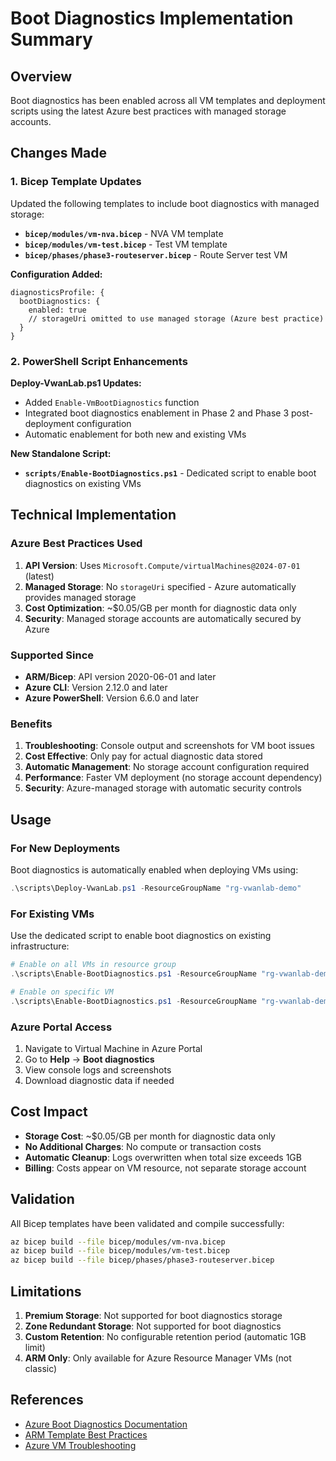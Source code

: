 # Boot Diagnostics Implementation Summary

## Overview

Boot diagnostics has been enabled across all VM templates and deployment scripts using the latest Azure best practices with managed storage accounts.

## Changes Made

### 1. Bicep Template Updates

Updated the following templates to include boot diagnostics with managed storage:

- **`bicep/modules/vm-nva.bicep`** - NVA VM template
- **`bicep/modules/vm-test.bicep`** - Test VM template  
- **`bicep/phases/phase3-routeserver.bicep`** - Route Server test VM

**Configuration Added:**
```bicep
diagnosticsProfile: {
  bootDiagnostics: {
    enabled: true
    // storageUri omitted to use managed storage (Azure best practice)
  }
}
```

### 2. PowerShell Script Enhancements

**Deploy-VwanLab.ps1 Updates:**
- Added `Enable-VmBootDiagnostics` function
- Integrated boot diagnostics enablement in Phase 2 and Phase 3 post-deployment configuration
- Automatic enablement for both new and existing VMs

**New Standalone Script:**
- **`scripts/Enable-BootDiagnostics.ps1`** - Dedicated script to enable boot diagnostics on existing VMs

## Technical Implementation

### Azure Best Practices Used

1. **API Version**: Uses `Microsoft.Compute/virtualMachines@2024-07-01` (latest)
2. **Managed Storage**: No `storageUri` specified - Azure automatically provides managed storage
3. **Cost Optimization**: ~$0.05/GB per month for diagnostic data only
4. **Security**: Managed storage accounts are automatically secured by Azure

### Supported Since

- **ARM/Bicep**: API version 2020-06-01 and later
- **Azure CLI**: Version 2.12.0 and later  
- **Azure PowerShell**: Version 6.6.0 and later

### Benefits

1. **Troubleshooting**: Console output and screenshots for VM boot issues
2. **Cost Effective**: Only pay for actual diagnostic data stored
3. **Automatic Management**: No storage account configuration required
4. **Performance**: Faster VM deployment (no storage account dependency)
5. **Security**: Azure-managed storage with automatic security controls

## Usage

### For New Deployments

Boot diagnostics is automatically enabled when deploying VMs using:
```powershell
.\scripts\Deploy-VwanLab.ps1 -ResourceGroupName "rg-vwanlab-demo"
```

### For Existing VMs

Use the dedicated script to enable boot diagnostics on existing infrastructure:
```powershell
# Enable on all VMs in resource group
.\scripts\Enable-BootDiagnostics.ps1 -ResourceGroupName "rg-vwanlab-demo"

# Enable on specific VM
.\scripts\Enable-BootDiagnostics.ps1 -ResourceGroupName "rg-vwanlab-demo" -VmName "vwanlab-nva-vm"
```

### Azure Portal Access

1. Navigate to Virtual Machine in Azure Portal
2. Go to **Help** → **Boot diagnostics**
3. View console logs and screenshots
4. Download diagnostic data if needed

## Cost Impact

- **Storage Cost**: ~$0.05/GB per month for diagnostic data only
- **No Additional Charges**: No compute or transaction costs
- **Automatic Cleanup**: Logs overwritten when total size exceeds 1GB
- **Billing**: Costs appear on VM resource, not separate storage account

## Validation

All Bicep templates have been validated and compile successfully:
```bash
az bicep build --file bicep/modules/vm-nva.bicep
az bicep build --file bicep/modules/vm-test.bicep  
az bicep build --file bicep/phases/phase3-routeserver.bicep
```

## Limitations

1. **Premium Storage**: Not supported for boot diagnostics storage
2. **Zone Redundant Storage**: Not supported for boot diagnostics
3. **Custom Retention**: No configurable retention period (automatic 1GB limit)
4. **ARM Only**: Only available for Azure Resource Manager VMs (not classic)

## References

- [Azure Boot Diagnostics Documentation](https://learn.microsoft.com/en-us/azure/virtual-machines/boot-diagnostics)
- [ARM Template Best Practices](https://learn.microsoft.com/en-us/azure/azure-resource-manager/templates/best-practices)
- [Azure VM Troubleshooting](https://learn.microsoft.com/en-us/troubleshoot/azure/virtual-machines/windows/boot-diagnostics)
